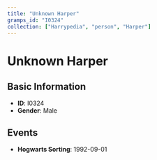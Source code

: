 ```yaml
---
title: "Unknown Harper"
gramps_id: "I0324"
collection: ["Harrypedia", "person", "Harper"]
---
```


# Unknown Harper

## Basic Information

- **ID**: I0324
- **Gender**: Male

## Events

- **Hogwarts Sorting**: 1992-09-01


